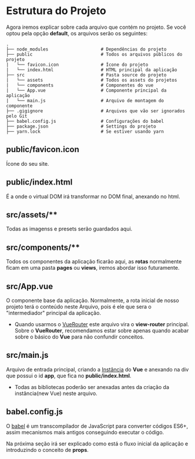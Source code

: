 # Estrutura do Projeto

Agora iremos explicar sobre cada arquivo que contém no projeto. Se você optou pela opção **default**, os arquivos serão os seguintes:

```
.
├── node_modules                    # Dependências do projeto
├── public                          # Todos os arquivos públicos do projeto
|   └── favicon.icon                # Ícone do projeto
|   └── index.html                  # HTML principal da aplicação
├── src                             # Pasta source do projeto
|   └── assets                      # Todos os assets do projetos
|   └── components                  # Componentes do vue
|   └── App.vue                     # Componente principal da aplicação
|   └── main.js                     # Arquivo de montagem do componente
├── .gigignore                      # Arquivos que vão ser ignorados pelo Git
├── babel.config.js                 # Configurações do babel
├── package.json                    # Settings do projeto
├── yarn.lock                       # Se estiver usando yarn
```

## public/favicon.icon

Ícone do seu site.

## public/index.html

É a onde o virtual DOM irá transformar no DOM final, anexando no html. 

## src/assets/**

Todas as imagenss e presets serão guardados aqui.

## src/components/**

Todos os componentes da aplicação ficarão aqui, as **rotas** normalmente ficam em uma pasta **pages** ou **views**, iremos abordar isso futuramente.

## src/App.vue

O componente base da aplicação. Normalmente, a rota inicial de nosso projeto terá o conteúdo neste Arquivo, pois é ele que sera o "intermediador" principal da aplicação.

* Quando usarmos o [VueRouter](https://router.vuejs.org/) este arquivo vira o **view-router** principal. Sobre o **VueRouter**, recomendamos estar sobre apenas quando acabar sobre o básico do **Vue** para não confundir conceitos.


## src/main.js

Arquivo de entrada principal, criando a [Instância](https://br.vuejs.org/v2/guide/instance.html) do **Vue** e anexando na div que possui o id **app**, que fica no **public/index.html**.

* Todas as bibliotecas poderão ser anexadas antes da criação da instância(new Vue) neste arquivo.

## babel.config.js

O [babel](https://babeljs.io/) é um transcompilador de JavaScript para converter códigos ES6+, assim mecanismos mais antigos conseguindo executar o código.

Na próxima seção irá ser explicado como está o fluxo inicial da aplicação e introduzindo o conceito de **props**.